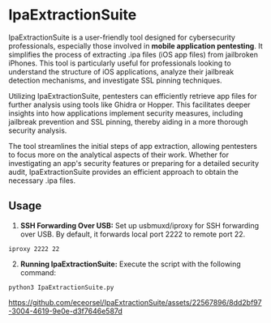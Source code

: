# IpaExtractionSuite

IpaExtractionSuite is a user-friendly tool designed for cybersecurity professionals, especially those involved in **mobile application pentesting**. It simplifies the process of extracting .ipa files (iOS app files) from jailbroken iPhones. This tool is particularly useful for professionals looking to understand the structure of iOS applications, analyze their jailbreak detection mechanisms, and investigate SSL pinning techniques.

Utilizing IpaExtractionSuite, pentesters can efficiently retrieve app files for further analysis using tools like Ghidra or Hopper. This facilitates deeper insights into how applications implement security measures, including jailbreak prevention and SSL pinning, thereby aiding in a more thorough security analysis.

The tool streamlines the initial steps of app extraction, allowing pentesters to focus more on the analytical aspects of their work. Whether for investigating an app's security features or preparing for a detailed security audit, IpaExtractionSuite provides an efficient approach to obtain the necessary .ipa files.

## Usage

1. **SSH Forwarding Over USB:**
Set up usbmuxd/iproxy for SSH forwarding over USB. By default, it forwards local port 2222 to remote port 22.
   
``` iproxy 2222 22 ```


2. **Running IpaExtractionSuite:**
Execute the script with the following command:

``` python3 IpaExtractionSuite.py ```


https://github.com/eceorsel/IpaExtractionSuite/assets/22567896/8dd2bf97-3004-4619-9e0e-d3f7646e587d

